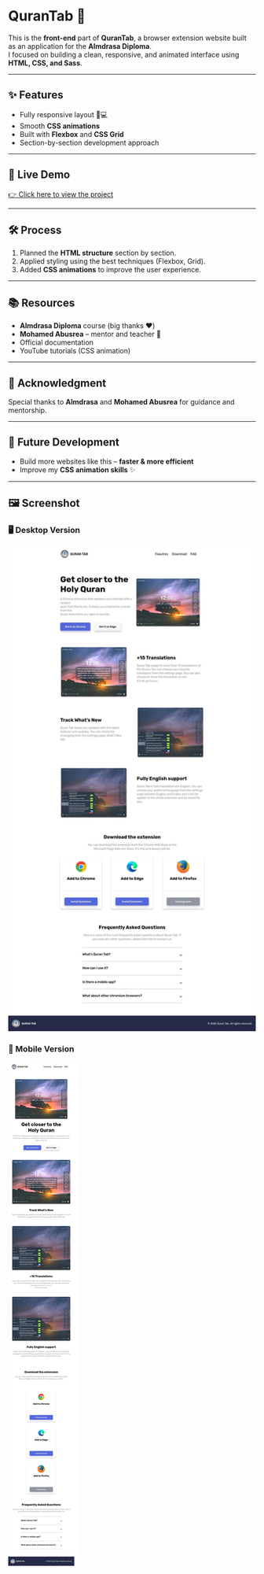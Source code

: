 # QuranTab 🌙

This is the **front-end** part of **QuranTab**, a browser extension website built as an application for the **Almdrasa Diploma**.  
I focused on building a clean, responsive, and animated interface using **HTML, CSS, and Sass**.

---

## ✨ Features
- Fully responsive layout 📱💻
- Smooth **CSS animations**  
- Built with **Flexbox** and **CSS Grid**  
- Section-by-section development approach  

---

## 🚀 Live Demo

<a href="https://omarhazem02.github.io/Quran-tab-webpage/" target="_blank">👉 Click here to view the project</a>

---

## 🛠️ Process
1. Planned the **HTML structure** section by section.  
2. Applied styling using the best techniques (Flexbox, Grid).  
3. Added **CSS animations** to improve the user experience.  

---

## 📚 Resources
- **Almdrasa Diploma** course (big thanks ❤️)  
- **Mohamed Abusrea** – mentor and teacher 🙏  
- Official documentation  
- YouTube tutorials (CSS animation)  

---

## 🙏 Acknowledgment
Special thanks to **Almdrasa** and **Mohamed Abusrea** for guidance and mentorship.  

---

## 🔮 Future Development
- Build more websites like this – **faster & more efficient**  
- Improve my **CSS animation skills** ✨  

---

## 🖼️ Screenshot

### 🖥️ Desktop Version
<img src="qurantabscreenshotdesktopver.jpg" alt="Desktop version">

### 📱 Mobile Version
<img src="qurantabscreenshotphone.jpg" alt="Mobile version" >
